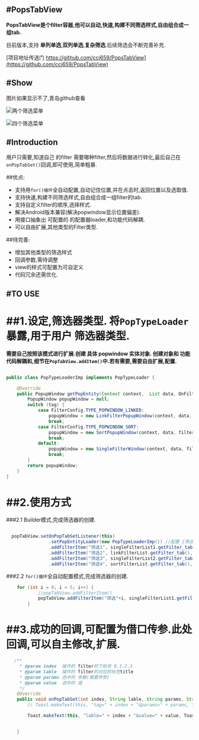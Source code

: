 #PopsTabView
----


**PopsTabView是个filter容器,他可以自动,快速,构建不同筛选样式,自由组合成一组tab.**

目前版本,支持 **单列单选**,**双列单选**,**复杂筛选**.后续筛选会不断完善补充.

[项目地址传送门 https://github.com/ccj659/PopsTabView](https://github.com/ccj659/PopsTabView)

#Show
-----
图片如果显示不了,青岛github查看


![两个筛选菜单](https://github.com/ccj659/PopsTabView/blob/master/popsTabview_gif_0.gif)

![四个筛选菜单](https://github.com/ccj659/PopsTabView/blob/master/popsTabview_gif_1.gif)



#Introduction
----

用户只需要,知道自己 的filter 需要哪种filter,然后将数据进行转化,最后自己在`onPopTabSet()`回调,即可使用,简单粗暴.


##优点:

- 支持用`for()循环`全自动配置,自动记住位置,并在点击时,返回位置以及选取值.
- 支持快速,构建不同筛选样式,自由组合成一组filter的tab.
- 支持自定义filter的顺序,选择样式.
- 解决Android版本兼容(解决popwindow显示位置偏差).
- 用接口抽象出 可配置的 的配置器loader,和功能代码解耦.
- 可以自由扩展,其他类型的Filter类型.

##待完善:
- 增加其他类型的筛选样式
- 回调参数,需待调整
- view的样式可配置为可自定义
- 代码冗余还需优化.


#TO USE
----

##1.设定,筛选器类型. 将`PopTypeLoader`暴露,用于用户 筛选器类型.
======

**需要自己按照该模式进行扩展.创建 具体 popwindow 实体对象. 创建对象和 功能代码解耦和,细节在`PopTabView.addItem()`中.若有需要,需要自由扩展,配置.**


```java

public class PopTypeLoaderImp implements PopTypeLoader {

    @Override
    public PopupWindow getPopEntity(Context context,  List data, OnFilterSetListener filterSetListener, int tag) {
        PopupWindow popupWindow = null;
        switch (tag) {
            case FilterConfig.TYPE_POPWINDOW_LINKED:
                popupWindow = new LinkFilterPopupWindow(context, data, filterSetListener, tag);
                break;
            case FilterConfig.TYPE_POPWINDOW_SORT:
                popupWindow = new SortPopupWindow(context, data, filterSetListener, tag);
                break;
            default:
                popupWindow = new SingleFilterWindow(context, data, filterSetListener, tag);
                break;
        }
        return popupWindow;
    }
}
```



##2.使用方式 
======

###2.1 Builder模式,完成筛选器的创建.
```java

  popTabView.setOnPopTabSetListener(this)
                .setPopEntityLoader(new PopTypeLoaderImp()) //配置 {筛选类型}  方式
                .addFilterItem("筛选1", singleFilterList1.getFilter_tab(), singleFilterList1.getTab_group_type())
                .addFilterItem("筛选2", linkFilterList.getFilter_tab(), linkFilterList.getTab_group_type())
                .addFilterItem("筛选3", singleFilterList2.getFilter_tab(), singleFilterList2.getTab_group_type())
                .addFilterItem("筛选4", sortFilterList.getFilter_tab(), sortFilterList.getTab_group_type());

```
###2.2 `for()循环`全自动配置模式,完成筛选器的创建.

```java
    for (int i = 0; i < 5; i++) {
            //popTabView.addFilterItem()
            popTabView.addFilterItem("筛选"+i, singleFilterList1.getFilter_tab(), singleFilterList1.getTab_group_type());
        }

```


##3.成功的回调,可配置为借口传参.此处回调,可以自主修改,扩展.
======
```java
   /**
     * @param index  操作的 filter的下标号 0.1.2.3
     * @param lable  操作的 filter的对应的标签title
     * @param params 选中的 参数(需要传参)
     * @param value  选中的 值
     */
    @Override
    public void onPopTabSet(int index, String lable, String params, String value) {
        // Toast.makeText(this, "tag=" + index + "&params=" + params, Toast.LENGTH_SHORT).show();

        Toast.makeText(this, "lable=" + index + "&value=" + value, Toast.LENGTH_SHORT).show();


    }
```






